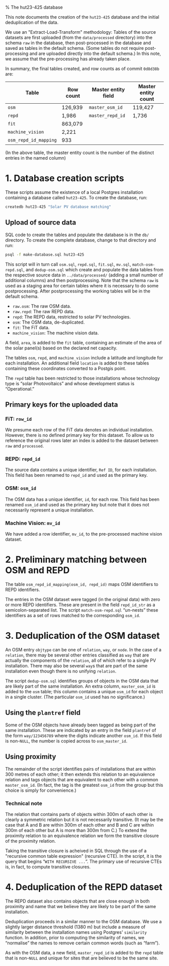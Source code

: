 % The hut23-425 database

This note documents the creation of the `hut23-425` database and the initial
deduplication of the data.

We use an "Extract-Load-Transform" methodology: Tables of the source datasets
are first uploaded (from the `data/processed` directory) into the schema `raw`
in the database, then post-processed in the database and saved as tables in the
default schema. (Some tables do not require post-processing and are uploaded
directly into the default schema.) In this note, we assume that the
pre-processing has already taken place.

In summary, the final tables created, and row counts as of commit `0d8d38b` are:

| Table                 | Row count | Master entity field | Master entity count |
|-----------------------|-----------|---------------------|---------------------|
| `osm`                 |    126,939| `master_osm_id`     |              119,427|
| `repd`                |      1,986| `master_repd_id`    |               1,736 |
| `fit`                 |    863,079|                     |                     |
| `machine_vision`      |      2,221|                     |                     |
| `osm_repd_id_mapping` |       933 |                     |                     |

(In the above table, the master entity count is the number of the distinct
entries in the named column)

# 1. Database creation scripts

These scripts assume the existence of a local Postgres installation containing a
database called `hut23-425`. To create the database, run:

```bash
createdb hut23-425 "Solar PV database matching"
```

## Upload of source data

SQL code to create the tables and populate the database is in the `db/`
directory. To create the complete database, change to that directory and run:

```bash
psql -f make-database.sql hut23-425
```

This script will in turn call `osm.sql`, `repd.sql`, `fit.sql`, `mv.sql`,
`match-osm-repd.sql`, and `dedup-osm.sql` which create and populate the data
tables from the respective source data in `../data/processed/` (adding a small
number of additional columns) and then postprocessing. Note that the schema
`raw` is used as a staging area for certain tables where it is necessary to do
some postprocessing. After postprocessing the working tables will be in the
default schema.

- `raw.osm`: The raw OSM data.
- `raw.repd`: The raw REPD data.
- `repd`: The REPD data, restricted to solar PV technologies.
- `osm`: The OSM data, de-duplicated.
- `fit`: The FiT data.
- `machine_vision`: The machine vision data.

A field, `area`, is added to the `fit` table, containing an estimate of the area
of the solar panel(s) based on the declared net capacity.

The tables `osm`, `repd`, and `machine_vision` include a latitude and longitude
for each installation. An additional field `location` is added to these tables
containing these coordinates converted to a Postgis point.

The `repd` table has been restricted to those installations whose technology
type is “solar Photovoltaics” and whose development status is “Operational.”

## Primary keys for the uploaded data

### FiT: `row_id`

We presume each row of the FiT data denotes an individual installation. However,
there is no defined primary key for this dataset. To allow us to reference the
original rows later an index is added to the dataset between `raw` and
`processed`.

### REPD: `repd_id`

The source data contains a unique identifier, `Ref ID`, for each
installation. This field has been renamed to `repd_id` and used as the primary
key.

### OSM: `osm_id`

The OSM data has a unique identifier, `id`, for each row. This field has been
renamed `osm_id` and used as the primary key but note that it does not
necessarily represent a unique installation.

### Machine Vision: `mv_id`

We have added a row identifier, `mv_id`, to the pre-processed machine vision dataset.

# 2. Preliminary matching between OSM and REPD

The table `osm_repd_id_mapping(osm_id, repd_id)` maps OSM identifiers to REPD
identifiers.

The entries in the OSM dataset were tagged (in the original data) with zero
or more REPD identifiers. These are present in the field `repd_id_str` as a
semicolon-separated list. The script `match-osm-repd.sql` “un-nests” these
identifiers as a set of rows matched to the corresponding `osm_id`.

# 3. Deduplication of the OSM dataset

An OSM entry `objtype` can be one of `relation`, `way`, or `node`.  In the case
of a `relation`, there may be several other entries classified as `way` that are
actually the components of the `relation`, all of which refer to a single PV
installation. There may also be several `way`s that are part of the same
installation even though there is no unifying `relation`.

The script `dedup-osm.sql` identifies groups of objects in the OSM data that are
likely part of the same installation. An extra column, `master_osm_id` is added
to the `osm` table; this column contains a unique `osm_id` for each object in
a single cluster. (The particular `osm_id` used has no significance.)

## Using the `plantref` field

Some of the OSM objects have already been tagged as being part of the same
installation. These are indicated by an entry in the field `plantref` of the
form `way/123456789` where the digits indicate another `osm_id`. If this field
is non-`NULL`, the number is copied across to `osm_master_id`.

## Using proximity

The remainder of the script identifies pairs of installations that are within
300 metres of each other; it then extends this relation to an equivalence
relation and tags objects that are equivalent to each other with a common
`master_osm_id`. (In fact, the tag is the greatest `osm_id` from the group but
this choice is simply for convenience.)

### Technical note

The relation that contains parts of objects within 300m of each other is clearly
a symmetric relation but it is not necessarily transitive. (It may be the case
that A and B are within 300m of each other and B and C are within 300m of each
other but A is more than 300m from C.) To extend the proximity relation to an
equivalence relation we form the transitive closure of the proximity relation.

Taking the transitive closure is acheived in SQL through the use of a "recursive
common table expression" (recursive CTE). In the script, it is the query that
begins “`WITH RECURSIVE ...`”. The primary use of recursive CTEs is, in fact, to
compute transitive closures.


# 4. Deduplication of the REPD dataset

The REPD dataset also contains objects that are close enough in both proximity
and name that we believe they are likely to be part of the same installation.

Deduplication proceeds in a similar manner to the OSM database. We use a
slightly larger distance threshold (1380 m) but include a measure of similarity
between the installation names using Postgres' `similarity` function. In
addition, prior to computing the similarity of names, we “normalise” the names
to remove certain common words (such as “farm”).

As with the OSM data, a new field, `master_repd_id` is added to the `repd` table
that is non-`NULL` and unique for sites that are believed to be the same site.

